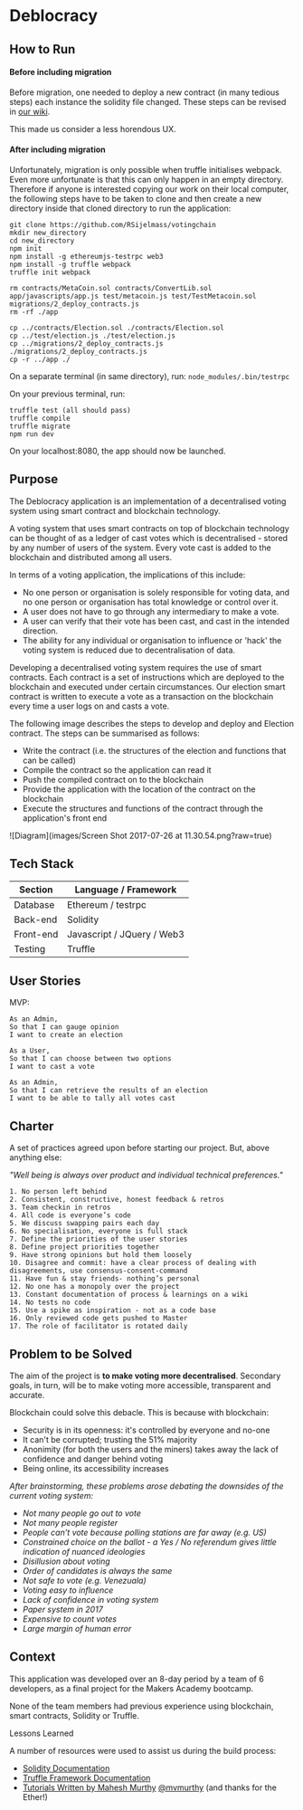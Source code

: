Deblocracy
============


## How to Run

#### Before including migration
Before migration, one needed to deploy a new contract (in many tedious steps) each instance the solidity file changed. These steps can be revised in [our wiki](https://github.com/RSijelmass/votingchain/wiki/How-we-deployed-before-Migration).

This made us consider a less horendous UX.

#### After including migration
Unfortunately, migration is only possible when truffle initialises webpack. Even more unfortunate is that this can only happen in an empty directory. Therefore if anyone is interested copying our work on their local computer, the following steps have to be taken to clone and then create a new directory inside that cloned directory to run the application:

```
git clone https://github.com/RSijelmass/votingchain
mkdir new_directory
cd new_directory
npm init
npm install -g ethereumjs-testrpc web3
npm install -g truffle webpack
truffle init webpack

rm contracts/MetaCoin.sol contracts/ConvertLib.sol app/javascripts/app.js test/metacoin.js test/TestMetacoin.sol migrations/2_deploy_contracts.js
rm -rf ./app

cp ../contracts/Election.sol ./contracts/Election.sol
cp ../test/election.js ./test/election.js
cp ../migrations/2_deploy_contracts.js ./migrations/2_deploy_contracts.js
cp -r ../app ./
```

On a separate terminal (in same directory), run:
`node_modules/.bin/testrpc`

On your previous terminal, run:
```
truffle test (all should pass)
truffle compile
truffle migrate
npm run dev
```

On your localhost:8080, the app should now be launched.

## Purpose
The Deblocracy application is an implementation of a decentralised voting system using smart contract and blockchain technology.

A voting system that uses smart contracts on top of blockchain technology can be thought of as a ledger of cast votes which is decentralised - stored by any number of users of the system. Every vote cast is added to the blockchain and distributed among all users.

In terms of a voting application, the implications of this include:
* No one person or organisation is solely responsible for voting data, and no one person or organisation has total knowledge or control over it.
* A user does not have to go through any intermediary to make a vote.
* A user can verify that their vote has been cast, and cast in the intended direction.
* The ability for any individual or organisation to influence or 'hack' the voting system is reduced due to decentralisation of data.

Developing a decentralised voting system requires the use of smart contracts. Each contract is a set of instructions which are deployed to the blockchain and executed under certain circumstances. Our election smart contract is written to execute a vote as a transaction on the blockchain every time a user logs on and casts a vote.

The following image describes the steps to develop and deploy and Election contract. The steps can be summarised as follows:
* Write the contract (i.e. the structures of the election and functions that can be called)
* Compile the contract so the application can read it
* Push the compiled contract on to the blockchain
* Provide the application with the location of the contract on the blockchain
* Execute the structures and functions of the contract through the application's front end

![Diagram](images/Screen Shot 2017-07-26 at 11.30.54.png?raw=true)

## Tech Stack

Section | Language / Framework
------- | -------------------
Database | Ethereum / testrpc
Back-end | Solidity
Front-end | Javascript / JQuery / Web3
Testing | Truffle


## User Stories

MVP:
```
As an Admin,
So that I can gauge opinion
I want to create an election
```
```
As a User,
So that I can choose between two options
I want to cast a vote
```
```
As an Admin,
So that I can retrieve the results of an election
I want to be able to tally all votes cast
```


## Charter

A set of practices agreed upon before starting our project. But, above anything else:

*"Well being is always over product and individual technical preferences."*

```
1. No person left behind
2. Consistent, constructive, honest feedback & retros
3. Team checkin in retros
4. All code is everyone’s code
5. We discuss swapping pairs each day
6. No specialisation, everyone is full stack
7. Define the priorities of the user stories
8. Define project priorities together
9. Have strong opinions but hold them loosely
10. Disagree and commit: have a clear process of dealing with disagreements, use consensus-consent-command
11. Have fun & stay friends- nothing’s personal
12. No one has a monopoly over the project
13. Constant documentation of process & learnings on a wiki
14. No tests no code
15. Use a spike as inspiration - not as a code base
16. Only reviewed code gets pushed to Master
17. The role of facilitator is rotated daily
```

## Problem to be Solved
The aim of the project is **to make voting more decentralised**. Secondary goals, in turn, will be to make voting more
accessible, transparent and accurate.

Blockchain could solve this debacle. This is because with blockchain:
- Security is in its openness: it's controlled by everyone and no-one
- It can't be corrupted; trusting the 51% majority
- Anonimity (for both the users and the miners) takes away the lack of confidence and danger behind voting
- Being online, its accessibility increases

*After brainstorming, these problems arose debating the downsides of the current voting system:*
- *Not many people go out to vote*
- *Not many people register*
- *People can’t vote because polling stations are far away (e.g. US)*
- *Constrained choice on the ballot - a Yes / No referendum gives little indication of nuanced ideologies*
- *Disillusion about voting*
- *Order of candidates is always the same*
- *Not safe to vote (e.g. Venezuala)*
- *Voting easy to influence*
- *Lack of confidence in voting system*
- *Paper system in 2017*
- *Expensive to count votes*
- *Large margin of human error*


## Context

This application was developed over an 8-day period by a team of 6 developers, as a final project for the Makers Academy bootcamp.

None of the team members had previous experience using blockchain, smart contracts, Solidity or Truffle.

Lessons Learned

A number of resources were used to assist us during the build process:
* [Solidity Documentation](https://solidity.readthedocs.io/en/develop/)
* [Truffle Framework Documentation](http://truffleframework.com/docs/)
* [Tutorials Written by Mahesh Murthy](https://medium.com/@mvmurthy/full-stack-hello-world-voting-ethereum-dapp-tutorial-part-1-40d2d0d807c2) [@mvmurthy](https://twitter.com/mvmurthy) (and thanks for the Ether!)
